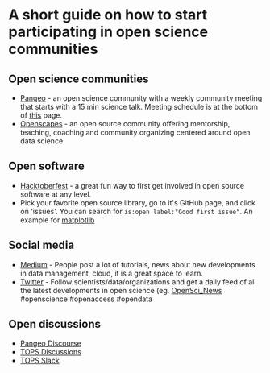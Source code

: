 # A short guide on how to start participating in open science communities

## Open science communities
- [Pangeo](https://pangeo.io/) - an open science community with a weekly community meeting that starts with a 15 min science talk. Meeting schedule is at the bottom of [this](https://pangeo.io/meeting-notes.html) page.
- [Openscapes](https://www.openscapes.org/) - an open source community offering mentorship, teaching, coaching and community organizing centered around open data science
           
## Open software 
- [Hacktoberfest](https://hacktoberfest.digitalocean.com/) - a great fun way to first get involved in open source software at any level.
- Pick your favorite open source library, go to it's GitHub page, and click on 'issues'. You can search for `is:open label:"Good first issue"`. An example for [matplotlib](https://github.com/matplotlib/matplotlib/labels/Good%20first%20issue)                  

## Social media
- [Medium](https://medium.com/) - People post a lot of tutorials, news about new developments in data management, cloud, it is a great space to learn.
- [Twitter](https://twitter.com/home) - Follow scientists/data/organizations and get a daily feed of all the latest developments in open science (eg. [OpenSci_News](https://twitter.com/OpenSci_News) #openscience #openaccess #opendata
               
## Open discussions
- [Pangeo Discourse](https://discourse.pangeo.io/)
- [TOPS Discussions](https://github.com/nasa/Transform-to-Open-Science/discussions)
- [TOPS Slack](https://join.slack.com/t/tops-nnf6521/shared_invite/zt-1c1jbtbra-YNS_15~1knWRPcJBNzHPKw)



